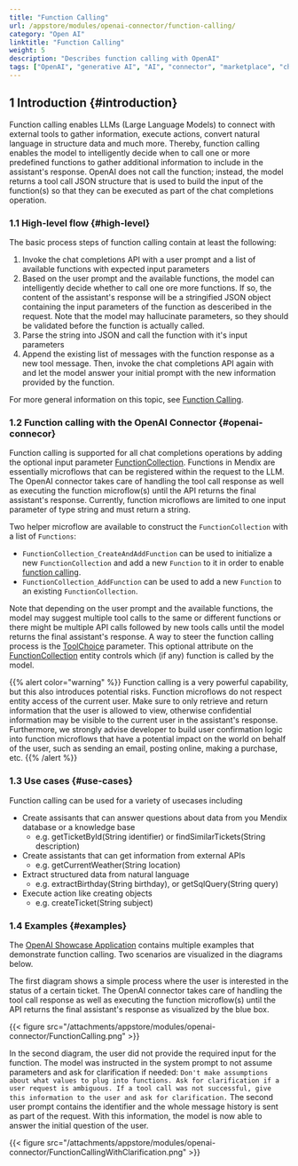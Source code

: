 ```yaml
---
title: "Function Calling"
url: /appstore/modules/openai-connector/function-calling/
category: "Open AI"
linktitle: "Function Calling"
weight: 5
description: "Describes function calling with OpenAI"
tags: ["OpenAI", "generative AI", "AI", "connector", "marketplace", "chatgpt", "genAI", "Azure OpenAI", "function calling", "tools", "ReAct", "chat completions", "text generation"]
---
```


## 1 Introduction {#introduction}

Function calling enables LLMs (Large Language Models) to connect with external tools to gather information, execute actions, convert natural language in structure data and much more. Thereby, function calling enables the model to intelligently decide when to call one or more predefined functions to gather additional information to include in the assistant's response. OpenAI does not call the function; instead, the model returns a tool call JSON structure that is used to build the input of the function(s) so that they can be executed as part of the chat completions operation.

### 1.1 High-level flow {#high-level}

The basic process steps of function calling contain at least the following:
1. Invoke the chat completions API with a user prompt and a list of available functions with expected input parameters
2. Based on the user prompt and the available functions, the model can intelligently decide whether to call one ore more functions. If so, the content of the assistant's response will be a stringified JSON object containing the input parameters of the function as desceribed in the request. Note that the model may hallucinate parameters, so they should be validated before the function is actually called.
3. Parse the string into JSON and call the function with it's input parameters
4. Append the existing list of messages with the function response as a new tool message. Then, invoke the chat completions API again with and let the model answer your initial prompt with the new information provided by the function.

For more general information on this topic, see [Function Calling](https://platform.openai.com/docs/guides/function-calling).

### 1.2 Function calling with the OpenAI Connector {#openai-connecor}

Function calling is supported for all chat completions operations by adding the optional input parameter [FunctionCollection](#functioncollection). Functions in Mendix are essentially microflows that can be registered within the request to the LLM​. The OpenAI connector takes care of handling the tool call response as well as executing the function microflow(s) until the API returns the final assistant's response. Currently, function microflows are limited to one input parameter of type string and must return a string.

Two helper microflow are available to construct the `FunctionCollection` with a list of `Functions`:

* `FunctionCollection_CreateAndAddFunction` can be used to initialize a new `FunctionCollection` and add a new `Function` to it in order to enable [function calling](#chatcompletions-functioncalling).
* `FunctionCollection_AddFunction` can be used to add a new `Function` to an existing `FunctionCollection`.

Note that depending on the user prompt and the available functions, the model may suggest multiple tool calls to the same or different functions or there might be multiple API calls followed by new tools calls until the model returns the final assistant's response.
A way to steer the function calling process is the [ToolChoice](/appstore/modules/openai-connector/rag-example-implementation/#enum-toolchoice) parameter. This optional attribute on the [FunctionCollection](/appstore/modules/openai-connector/rag-example-implementation/#functioncollection) entity controls which (if any) function is called by the model.

{{% alert color="warning" %}}
Function calling is a very powerful capability, but this also introduces potential risks. Function microflows do not respect entity access of the current user. Make sure to only retrieve and return information that the user is allowed to view, otherwise confidential information may be visible to the current user in the assistant's response. Furthermore, we strongly advise developer to build user confirmation logic into function microflows that have a potential impact on the world on behalf of the user, such as sending an email, posting online, making a purchase, etc.
{{% /alert %}}

### 1.3 Use cases {#use-cases}

Function calling can be used for a variety of usecases including

* Create assisants that can answer questions about data from you Mendix database or a knowledge base
    * e.g. getTicketById(String identifier) or findSimilarTickets(String description)
* Create assistants that can get information from external APIs
    * e.g. getCurrentWeather(String location)
* Extract structured data from natural language
    * e.g. extractBirthday(String birthday), or getSqlQuery(String query)
* Execute action like creating objects
    * e.g. createTicket(String subject)

### 1.4 Examples {#examples}

The [OpenAI Showcase Application](https://marketplace.mendix.com/link/component/220475) contains multiple examples that demonstrate function calling. Two scenarios are visualized in the diagrams below.

The first diagram shows a simple process where the user is interested in the status of a certain ticket. The OpenAI connector takes care of handling the tool call response as well as executing the function microflow(s) until the API returns the final assistant's response as visualized by the blue box.

{{< figure src="/attachments/appstore/modules/openai-connector/FunctionCalling.png" >}}

In the second diagram, the user did not provide the required input for the function. The model was instructed in the system prompt to not assume parameters and ask for clarification if needed: `Don't make assumptions about what values to plug into functions. Ask for clarification if a user request is ambiguous. If a tool call was not successful, give this information to the user and ask for clarification.`
The second user prompt contains the identifier and the whole message history is sent as part of the request. With this information, the model is now able to answer the initial question of the user.

{{< figure src="/attachments/appstore/modules/openai-connector/FunctionCallingWithClarification.png" >}}